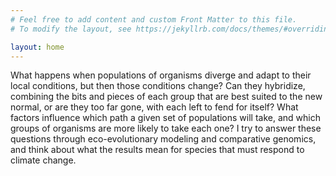 ```yaml
---
# Feel free to add content and custom Front Matter to this file.
# To modify the layout, see https://jekyllrb.com/docs/themes/#overriding-theme-defaults

layout: home
---
```


<html>
	<head>
		<title>Nathaniel B Edelman, PhD</title>
	</head>
	<body>
		<div class="container">
    		<div class="blurb">
				<p>What happens when populations of organisms diverge and adapt to their local conditions, but then those conditions change? Can they hybridize, combining the bits and pieces of each group that are best suited to the new normal, or are they too far gone, with each left to fend for itself? What factors influence which path a given set of populations will take, and which groups of organisms are more likely to take each one? I try to answer these questions through eco-evolutionary modeling and comparative genomics, and think about what the results mean for species that must respond to climate change. </p>
    		</div><!-- /.blurb -->
      </div><!-- /.container -->
	</body>
</html>

